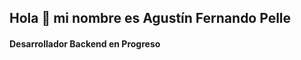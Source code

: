  <h2>Hola 👋  mi nombre es Agustín Fernando Pelle</h2>
<h4>Desarrollador Backend en Progreso</h4>





		
